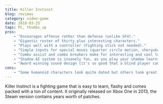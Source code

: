 ```yaml
---
title: Killer Instinct
blog: reviews
category: video-game
date: 2018-03-25
tags: PC, thumbs_up
pros:
    - "Encourages offense rather than defense (unlike SF4)."
    - "Gigantic roster of thirty plus interesting characters."
    - "Plays well with a controller (Fighting stick not needed)."
    - "Simple inputs for special moves (quarter circle motion, shoryuken motion, or back-forward motion)."
    - "Combo assist and combo breakers make for interesting and cool looking fights even at low level play."
    - "Shadow AI system is insanely fun, as you play your shadow learns to play like you and then you or other players can fight against it."
    - "Award winning sound design (it's so good that a blind player can compete at a high level in the game)."
cons:
    - "Some humanoid characters look quite dated but others look great."
---
```

Killer Instinct is a fighting game that is easy to learn, flashy and comes packed with a ton of content. It originally released on Xbox One in 2013, the Steam version contains years worth of patches.
